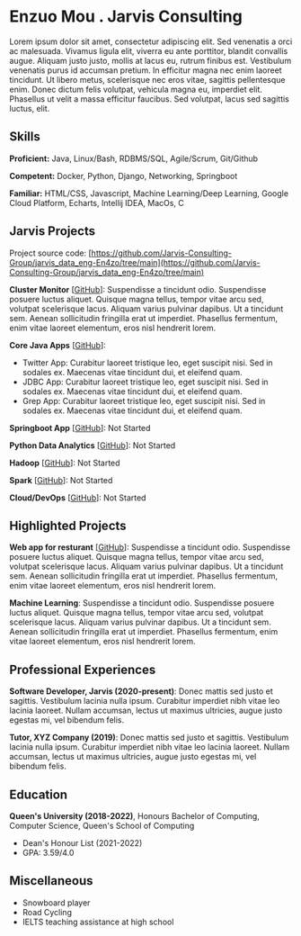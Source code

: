 # Enzuo Mou . Jarvis Consulting

Lorem ipsum dolor sit amet, consectetur adipiscing elit. Sed venenatis a orci ac malesuada. Vivamus ligula elit, viverra eu ante porttitor, blandit convallis augue. Aliquam justo justo, mollis at lacus eu, rutrum finibus est. Vestibulum venenatis purus id accumsan pretium. In efficitur magna nec enim laoreet tincidunt. Ut libero metus, scelerisque nec eros vitae, sagittis pellentesque enim. Donec dictum felis volutpat, vehicula magna eu, imperdiet elit. Phasellus ut velit a massa efficitur faucibus. Sed volutpat, lacus sed sagittis luctus, elit.

## Skills

**Proficient:** Java, Linux/Bash, RDBMS/SQL, Agile/Scrum, Git/Github

**Competent:** Docker, Python, Django, Networking, Springboot

**Familiar:** HTML/CSS, Javascript, Machine Learning/Deep Learning, Google Cloud Platform, Echarts, Intellij IDEA, MacOs, C

## Jarvis Projects

Project source code: [https://github.com/Jarvis-Consulting-Group/jarvis_data_eng-En4zo/tree/main](https://github.com/Jarvis-Consulting-Group/jarvis_data_eng-En4zo/tree/main)


**Cluster Monitor** [[GitHub](https://github.com/Jarvis-Consulting-Group/jarvis_data_eng-En4zo/tree/main/tree/master/linux_sql)]: Suspendisse a tincidunt odio. Suspendisse posuere luctus aliquet. Quisque magna tellus, tempor vitae arcu sed, volutpat scelerisque lacus. Aliquam varius pulvinar dapibus. Ut a tincidunt sem. Aenean sollicitudin fringilla erat ut imperdiet. Phasellus fermentum, enim vitae laoreet elementum, eros nisl hendrerit lorem.

**Core Java Apps** [[GitHub](https://github.com/Jarvis-Consulting-Group/jarvis_data_eng-En4zo/tree/main/tree/master/core_java)]:
      
  - Twitter App: Curabitur laoreet tristique leo, eget suscipit nisi. Sed in sodales ex. Maecenas vitae tincidunt dui, et eleifend quam.
  - JDBC App: Curabitur laoreet tristique leo, eget suscipit nisi. Sed in sodales ex. Maecenas vitae tincidunt dui, et eleifend quam.
  - Grep App: Curabitur laoreet tristique leo, eget suscipit nisi. Sed in sodales ex. Maecenas vitae tincidunt dui, et eleifend quam.

**Springboot App** [[GitHub](https://github.com/Jarvis-Consulting-Group/jarvis_data_eng-En4zo/tree/main/tree/master/springboot)]: Not Started

**Python Data Analytics** [[GitHub](https://github.com/Jarvis-Consulting-Group/jarvis_data_eng-En4zo/tree/main/tree/master/python_data_anlytics)]: Not Started

**Hadoop** [[GitHub](https://github.com/Jarvis-Consulting-Group/jarvis_data_eng-En4zo/tree/main/tree/master/hadoop)]: Not Started

**Spark** [[GitHub](https://github.com/Jarvis-Consulting-Group/jarvis_data_eng-En4zo/tree/main/tree/master/spark)]: Not Started

**Cloud/DevOps** [[GitHub](https://github.com/Jarvis-Consulting-Group/jarvis_data_eng-En4zo/tree/main/tree/master/cloud_devops)]: Not Started


## Highlighted Projects
**Web app for resturant** [[GitHub](https://github.com/jarviscanada/jarvis_profile_builder)]: Suspendisse a tincidunt odio. Suspendisse posuere luctus aliquet. Quisque magna tellus, tempor vitae arcu sed, volutpat scelerisque lacus. Aliquam varius pulvinar dapibus. Ut a tincidunt sem. Aenean sollicitudin fringilla erat ut imperdiet. Phasellus fermentum, enim vitae laoreet elementum, eros nisl hendrerit lorem.

**Machine Learning**: Suspendisse a tincidunt odio. Suspendisse posuere luctus aliquet. Quisque magna tellus, tempor vitae arcu sed, volutpat scelerisque lacus. Aliquam varius pulvinar dapibus. Ut a tincidunt sem. Aenean sollicitudin fringilla erat ut imperdiet. Phasellus fermentum, enim vitae laoreet elementum, eros nisl hendrerit lorem.


## Professional Experiences

**Software Developer, Jarvis (2020-present)**: Donec mattis sed justo et sagittis. Vestibulum lacinia nulla ipsum. Curabitur imperdiet nibh vitae leo lacinia laoreet. Nullam accumsan, lectus ut maximus ultricies, augue justo egestas mi, vel bibendum felis.

**Tutor, XYZ Company (2019)**: Donec mattis sed justo et sagittis. Vestibulum lacinia nulla ipsum. Curabitur imperdiet nibh vitae leo lacinia laoreet. Nullam accumsan, lectus ut maximus ultricies, augue justo egestas mi, vel bibendum felis.


## Education
**Queen's University (2018-2022)**, Honours Bachelor of Computing, Computer Science, Queen's School of Computing
- Dean's Honour List (2021-2022)
- GPA: 3.59/4.0


## Miscellaneous
- Snowboard player
- Road Cycling
- IELTS teaching assistance at high school